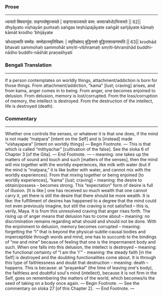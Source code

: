 ### Prose 
 --- 
ध्यायतो विषयान्पुंस: सङ्गस्तेषूपजायते |
सङ्गात्सञ्जायते काम: कामात्क्रोधोऽभिजायते || 62||
dhyāyato viṣhayān puṁsaḥ saṅgas teṣhūpajāyate
saṅgāt sañjāyate kāmaḥ kāmāt krodho ’bhijāyate

क्रोधाद्भवति सम्मोह: सम्मोहात्स्मृतिविभ्रम: |
स्मृतिभ्रंशाद् बुद्धिनाशो बुद्धिनाशात्प्रणश्यति || 63||
krodhād bhavati sammohaḥ sammohāt smṛiti-vibhramaḥ
smṛiti-bhranśhād buddhi-nāśho buddhi-nāśhāt praṇaśhyati

### Bengali Translation 
 --- 
If a person contemplates on worldly things, attachment/addiction is born for those things. From attachment/addiction, “kama” [lust; craving] arises, and from kama, anger comes in to being. From anger, one becomes enjoined to delusion. From delusion, memory is lost/corrupted. From the loss/corruption of memory, the intellect is destroyed. From the destruction of the intellect, life is destroyed (death).

### Commentary 
 --- 
Whether one controls the senses, or whatever it is that one does, if the mind is not made “matpara” [intent on the Self] and is [instead] made “vishayapara” [intent on worldly things] — Begin Footnote. — This is that which is called “mithyachar” [cultivation of the false]. See the sloka 6 of Chapter 3 [of the Gita]. — End Footnote. — – meaning: one takes up the matters of sound and touch and such [matters of the senses], then the mind will mix together with the worldly experiences, like milk with water (but if the mind is “matpara,” it is like butter with water, and cannot mix with the worldly experiences). From that mixing together or being enjoined [to worldly experiences], “kama” [lust; craving] – meaning: the desire to obtain/possess – becomes strong. This “expectation” form of desire is full of illusion. [It is like:] one has received so much wealth that one cannot carry it, yet there is still the desire that there should be more wealth. It is like: the fulfillment of desires has happened to a degree that the mind could not even previously imagine, but still the craving is not satisfied – this is, verily, Maya. It is from this unresolved craving that anger rises forth. The rising up of anger means that delusion has to come about – meaning: no discrimination remains regarding what should and should not be done. With the enjoinment to delusion, memory becomes corrupted – meaning: forgetting the “I” that is beyond the physical-subtle-causal bodies and imperceptible through words and mind, one has to succumb to the bindings of “me and mine” because of feeling that one is the impermanent body and such. When one falls into this delusion, the intellect is destroyed – meaning: the functional certainty of “I am the 'I'” - meaning: the steady faith [in the Self] is destroyed and the doubting functionalities come about. It is through this type of faithlessness and doubt that destruction – meaning: death – happens. This is because: at “prayankal” (the time of leaving one's body), the faithless and doubtful soul's mind (intellect), because it is not firm in the Self, goes on remembering the matters of the world, which becomes/is the seed of taking on a body once again. — Begin Footnote. — See the commentary on sloka 27 [of this Chapter 2].  — End Footnote. — 